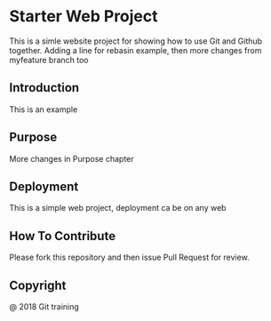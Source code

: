 # Starter Web Project

This is a simle website project for showing how to use Git and Github together.
Adding a line for rebasin example, then more changes from myfeature branch too

## Introduction

This is an example

## Purpose

More changes in Purpose chapter

## Deployment

This is a simple web project, deployment ca be on any web

## How To Contribute

Please fork this repository and then issue Pull Request for review.

## Copyright

 @ 2018  Git training

